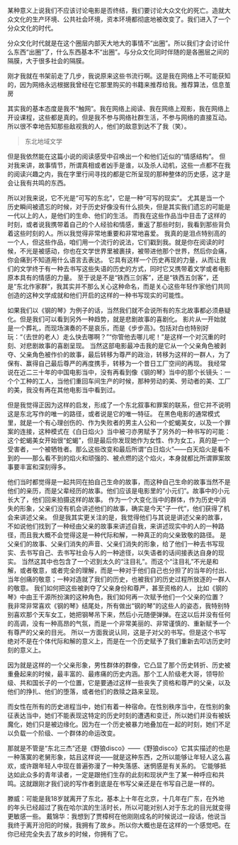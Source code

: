 
某种意义上说我们不应该讨论电影是否终结，我们要讨论大众文化的死亡。造就大众文化的生产环境、公共社会环境，资本环境都彻底地被改变了。我们进入了一个分众文化的时代。

分众文化时代就是在这个圈层内部天大地大的事情不“出圈”。所以我们才会讨论什么东西“出圈”了，什么东西基本不“出圈”。与分众文化同时伴随的是各圈层之间的隔膜，大于很多社会的隔膜。

刚才我就在书架前走了几步，我说原来这些书流行啊。这是我在网络上不可能获知的，因为网络永远根据我曾经在它那里购买的书籍来推荐给我。推荐算法，信息茧房

其实我的基本态度是我不“触网”。我在网络上阅读、我在网络上观影，我在网络上开设课程，这些都是真的。但是我不参与网络社群生活，不参与网络的直接互动。所以很不幸地告知那些敌视我的人，他们的敌意到达不了我（笑）。

> 东北地域文学

但是我依然能在这篇小说的阅读感受中召唤出一个和他们近似的“情感结构”。
但对我来讲，故事情节，所谓真相或者凶手是谁，以及杀人动机，这些一点都不在我的阅读兴趣之内，我在字里行间寻找的都是它所呈现的那种整体的历史感，这才是会让我有共鸣的东西。

所以对我来说，它不光是“可写的东北”，它是一种“可写的现实”。
尤其是当一个历史瞬间被遗忘的时候，对于历史好像没有什么损失，但是其实我们遗忘的可能是一代以上的人，是他们的生命、他们的生活。
而我在这些作品当中目击了这样的时刻，或者说我携带着自己的个人经验和情感，重返了那些时刻，我看到那些背负着这些时刻的人。所以我觉得非常地重要和非常地喜爱。
我真的是泪点特别高的一个人，但这些作品，咱们用一个流行的说法，它们戳到我。就是你在阅读的时候，不光是被感动，你也在文学世界里被裹挟，被带进他那个世界，然后你会痛，你会痛到不知道用什么语言去表达。
它具有这样一个历史再现的力量，从而让我们的文学终于有一种去书写这些失语的历史的方式，同时它又携带着文学或者电影原本具有的情感的力量。
至于说是不是“铁西三剑客”，还是“铁西五剑客”，还是“东北作家群”，我其实并不那么关心这种命名，而是关心这些年轻作家他们共同创造的这种文学成就和他们开启的这样的一种书写现实的可能性。

如果我们以《钢的琴》为例子的话，当然我们就不会说所有的东北故事都必须悬疑化。但是我们可以看到另外一种趋势，就是悲剧故事的喜剧化。
影片从一开始就是一个葬礼，而现场演奏的不是哀乐，而是《步步高》。包括对白也特别好玩：“（去世的老人）走么快去哪啊？”“你管他去哪儿呢！”是这样一个对沉重的时刻、对悲剧故事的喜剧呈现。
当然这部电影最冲击我的是它从一个父亲角色被剥夺、父亲角色被作价的故事，最后转移为尊严的政治，转移为这样的一群人，为了保有、赢得自己最后尊严的再度携手，转移为一个昔日工厂空间的再现。
我经常说在近二三十年的中国电影当中，没有再看到像《钢的琴》当中的那个长镜头：一个个工种的工人，当他们重回车间生产的时候，那种劳动的美、劳动者的美、工厂的美，我没有再在其他电影当中看到过。

但是我觉得正因为这样的启发，形成了一个东北叙事和罪案的联系，但它并不说明这是东北写作的唯一的路径，或者说是它的唯一特征。
在黑色电影的通常模式里，就是一个有心理创伤的、作为失败者的男主人公和一个蛇蝎美女，以及一个罪案的连接，这种模式在《白日焰火》当中被刁亦男赋予了另外的一种书写的可能：这个蛇蝎美女开始很“蛇蝎”，但是最后你发现她作为女性、作为女工，真的是一个受害者，一个被牺牲者。那么这些改变和最后所谓“白日焰火”——白天焰火是看不到的——那么看不到的焰火和顽强的、被点燃的这个焰火，本身就都比所谓罪案故事要丰富和深刻得多。

他们当时都觉得是一起共同在拍自己生命的故事，而这种自己生命的故事当然不是他们的亲历，而是父辈经历的故事。他们应该是电影里的“小元们”。故事中的小元长大了，他们回来拍摄这样的故事。
作为一个大变化当中的群体，作为历史中消失的形象，父亲们没有机会讲述他们的故事，确实是今天“子一代”，他们获得了机会来讲述父亲。
但是我其实更关注的是，我觉得他们与其说是讲述父亲的故事，不如说他们找到了一种经由父亲的故事来讲述自我，来讲述现实中的人的一种路径，而且我大概不会觉得这是一种代际和解，一种真正的向父亲致敬的路径。
是父亲们的故事、父亲们消失的声音、父亲们消失的形象，给了他们一种去书写现实、去书写自己、去书写社会与人的一种途径，以失语者的话间接表达自身的现实。
当然这其中也包含了一个迟到太久的“注目礼”。而这个“注目礼”不光是和解，或者敬意，或者完全的理解，而是一种对于他们自己也分担了的当年的付出、当年创痛的敬意；一种对造就了我们的历史，也被我们的历史过程所放逐的一群人的敬意。
我们如何把这些被剥夺了父亲身份和尊严，甚至资格的人， 比如《钢的琴》中由王千源所扮演的这种角色，我们如何再一次赋予他们一个父亲的位置？
我非常非常喜欢《钢的琴》结尾处，所有做出“钢的琴”的这些人的姿态，我特别特别喜欢那个天车女工，她把钢琴吊下来，然后小元随便弹弹。在这以后并没有任何的高调，没有一种高昂的气氛，而是一个非常美丽的、非常谨慎的、重新赋予一个有尊严的父亲的目光。
所以一方面我说认同，这是子对父的书写。但是这个书写绝对不是在个体代际和解的意义上，而是在一个历史赋予了我们重新去叩访历史时刻的意义上。

因为就是这样的一个父亲形象，男性群体的群像，它凸显了那个历史转折、历史被重叠起来的时候，最丰富的、最疼痛的历史内涵。那个工人阶级老大哥，领导阶级、共和国长子的一个位置，它是要通过这样一些丧失了资格和尊严的父亲，以及他们的挣扎、他们的堕落，或者他们的救赎之路来呈现。

而女性在所有的历史进程当中，她们有着一种宿命。在性别秩序当中，在性别的象征表达当中，她们不能表现这特定的历史时刻的遭遇和变迁，所以她们并没有被妖魔化，她们只是被边缘化。因为在一个历史被暴力地叠加在一起的时刻，她们不足以负载一个阶级、一个群体的命运改变。

那就是不管是“东北三杰”还是《野狼disco》——《野狼disco》它其实描述的也是一种落寞的老舅形象，姑且这样说——就是这种东西，之所以能够让年轻人这么喜欢，或许跟年轻人中现在普遍弥漫了一种失落感、迷惘感是有关系的。
它能够抵达如此众多的青年读者，一定是跟他们生存的此刻和现状产生了某一种呼应和共鸣。这就跟刚才我们说的写作者到底是在书写父亲还是在书写自己是一样的。

滕威：可能是我18岁就离开了东北，基本上十年在北京，十几年在广东，在外地的年头已经超过了我在哈尔滨的生活时长，所以可能对别人对于东北的目光就变得更敏感一些。
戴锦华：我想到了贾樟柯在他刚刚成名的时候说过一段话，他说当我终于离开汾阳的时候，我拥有了故乡。所以你大概也是在这样的一个感觉吧。在你已经完全失去了故乡的时候，你拥有了它。
